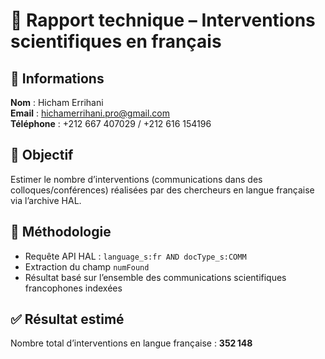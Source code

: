 # 📄 Rapport technique – Interventions scientifiques en français

## 👤 Informations
**Nom** : Hicham Errihani  
**Email** : hichamerrihani.pro@gmail.com  
**Téléphone** : +212 667 407029 / +212 616 154196

## 🎯 Objectif
Estimer le nombre d’interventions (communications dans des colloques/conférences) réalisées par des chercheurs en langue française via l’archive HAL.

## 🧪 Méthodologie
- Requête API HAL :
  `language_s:fr AND docType_s:COMM`
- Extraction du champ `numFound`
- Résultat basé sur l’ensemble des communications scientifiques francophones indexées

## ✅ Résultat estimé
Nombre total d’interventions en langue française : **352 148**
